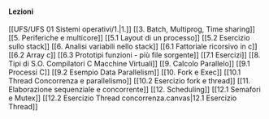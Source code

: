#### Lezioni
[[UFS/UFS 01 Sistemi operativi/1.|1.]]
[[3. Batch, Multiprog, Time sharing]]
[[5. Periferiche e multicore]]
[[5.1 Layout di un processo]]
[[5.2 Esercizio sullo stack]]
[[6. Analisi variabili nello stack]]
[[6.1 Fattoriale ricorsivo in c]]
[[6.2 Array c]]
[[6.3  Prototipi funzioni - più file sorgente]]
[[7.1 Esercizi]]
[[8. Tipi di S.O. Compilatori C Macchine Virtuali]]
[[9. Calcolo Parallelo]]
[[9.1 Processi C]]
[[9.2 Esempio Data Parallelism]]
[[10. Fork e Exec]]
[[10.1 Thread Concorrenza e parallelismo]]
[[10.2 Esercizio fork e thread]]
[[11. Elaborazione sequenziale e concorrente]]
[[12. Scheduling]]
[[12.1 Semafori e Mutex]]
[[12.2 Esercizio Thread concorrenza.canvas|12.1 Esercizio Thread]]
